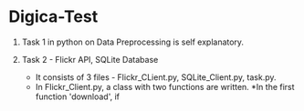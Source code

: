 # Digica-Test

1) Task 1 in python on Data Preprocessing is self explanatory.  

2) Task 2 - Flickr API, SQLite Database 

    * It consists of 3 files - Flickr_CLient.py, SQLite_Client.py, task.py. 
    * In Flickr_Client.py, a class with two functions are written. 
         *In the first function 'download', if  
